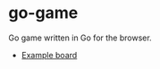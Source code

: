 # go-game

Go game written in Go for the browser.

- [Example board](https://github.com/bast/go-game/blob/master/board.svg)
